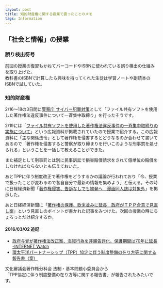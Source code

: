 ```yaml
---
layout: post
title: 知的財産権に関する授業で扱ったことのメモ
tags: Information
---
```


## 「社会と情報」の授業

### 誤り検出符号

前回の授業の復習もかねてバーコードやISBNに使われている誤り検出の仕組みを取り上げた。  
教科書のISBNで計算したら興味を持ってくれた生徒は学習ノートや副読本のISBNで試していた。

### 知的財産権

2/16〜18の3日間に[警察庁 サイバー犯罪対策](https://www.npa.go.jp/cyber/)として「ファイル共有ソフトを使用した著作権法違反事件について一斉集中取締り」を行ったそうです。

2/19には「[ファイル共有ソフトを使用した著作権法違反事件の一斉集中取締りの実施について](https://www.npa.go.jp/cyber/warning/h28/H280219.pdf)」という広報資料が掲載されていたので授業で紹介する。この広報資料に「主な関係法令」として著作権を侵害するとどうなるのか合わせて書いてあるので「著作権を侵害すると警察が取り締まりを行いこのような刑事罰を処せられる」ということを一括して教えることができた。

また補足として刑事罰とは別に民事訴訟で損害賠償請求をされて億単位の賠償をしなければならないとも伝えておいた。

あとTPPに伴う制度改正で著作権をどうするかの議論が行われており「今、授業で扱ったことが変わるので各自自分で最新の情報を集めよう」と伝える。その時に日経経済新聞「[著作権侵害、告訴なしでも摘発へ　漫画同人誌は対象外](http://www.nikkei.com/article/DGXLASDG05H81_T20C16A2CC1000/)」を掲示した。

あと日経経済新聞に「[著作権の保護、欧米並みに延長　政府がＴＰＰ合意で見直し案](http://www.nikkei.com/article/DGXLASDF24H0S_U6A220C1PP8000/)」という見直しのポイントが書かれた記事をみつけた。次回の授業の時にちょろっとだけ紹介するか。

#### 2016/03/02 追記

* [政府与党が著作権法改正案、海賊行為を非親告罪化、保護期間は70年に延長 -INTERNET Watch](http://internet.watch.impress.co.jp/docs/news/20160301_746253.html)
* [環太平洋パートナーシップ（TPP）協定に伴う制度整備の在り方等に関する報告書（案）](http://www.bunka.go.jp/seisaku/bunkashingikai/chosakuken/hoki/h27_09/pdf/shiryo_1.pdf)

文化審議会著作権分科会 法制・基本問題小委員会から  
「TPP協定に伴う制度整備の在り方等に関する報告書」が報告されたみたいです。